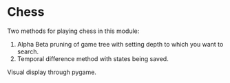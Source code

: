 # Chess
Two methods for playing chess in this module:
1. Alpha Beta pruning of game tree with setting depth to which you want to search.
2. Temporal difference method with states being saved.

Visual display through pygame.
